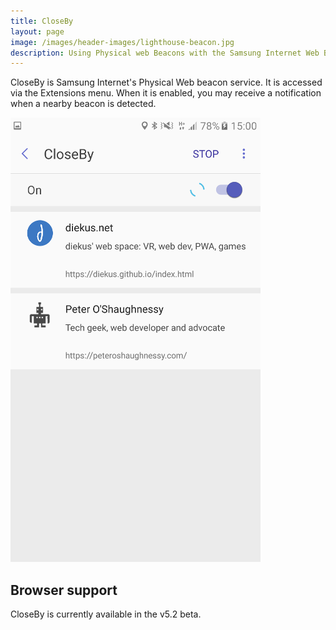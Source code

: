 ```yaml
---
title: CloseBy
layout: page
image: /images/header-images/lighthouse-beacon.jpg
description: Using Physical web Beacons with the Samsung Internet Web Browser
---
```

CloseBy is Samsung Internet's Physical Web beacon service. It is accessed via the
Extensions menu. When it is enabled, you may receive a notification when a nearby
beacon is detected.

![CloseBy showing Physical Web beacons](/images/docs/closeby-beacons.png)

## Browser support

CloseBy is currently available in the v5.2 beta.
